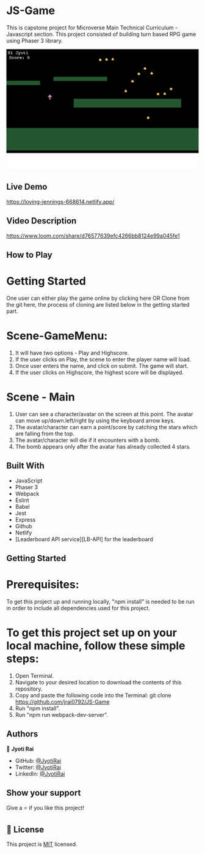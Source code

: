 # JS-Game
This is capstone project for Microverse Main Technical Curriculum - Javascript section. This project consisted of building turn based RPG game using Phaser 3 library.

![screenshot](./screenshot.png)

## Live Demo

https://loving-jennings-668614.netlify.app/

## Video Description

https://www.loom.com/share/d76577639efc4266bb8124e99a045fe1

## How to Play

# Getting Started

One user can either play the game online by clicking here OR Clone from the git here, the process of cloning are listed below in the getting started part.

# Scene-GameMenu:

1. It will have two options - Play and Highscore.
2. If the user clicks on Play, the scene to enter the player name will load.
3. Once user enters the name, and click on submit. The game will start.
4. If the user clicks on Highscore, the highest score will be displayed.

# Scene - Main
1. User can see a character/avatar on the screen at this point. The avatar can move up/down.left/right by using the keyboard arrow keys.
2. The avatar/character can earn a point/score by catching the stars which are falling from the top.
3. The avatar/character will die if it encounters with a bomb.
4. The bomb appears only after the avatar has already collected 4 stars.

## Built With

- JavaScript
- Phaser 3
- Webpack
- Eslint
- Babel
- Jest
- Express
- Github
- Netlify
- [Leaderboard API service][LB-API] for the leaderboard

## Getting Started

# Prerequisites:

To get this project up and running locally, "npm install" is needed to be run in order to include all dependencies used for this project.

# To get this project set up on your local machine, follow these simple steps:

1. Open Terminal.
2. Navigate to your desired location to download the contents of this repository.
3. Copy and paste the following code into the Terminal: git clone https://github.com/jrai0792/JS-Game
4. Run "npm install".
5. Run "npm run webpack-dev-server".

## Authors

👤 **Jyoti Rai**

- GitHub: [@JyotiRai](https://github.com/jrai0792)
- Twitter: [@JyotiRai](https://twitter.com/jyotirai0792)
- LinkedIn: [@JyotiRai](https://linkedin.com/in/rai-jyoti)

## Show your support

Give a ⭐️ if you like this project!

## 📝 License

This project is [MIT](./MIT.md) licensed.